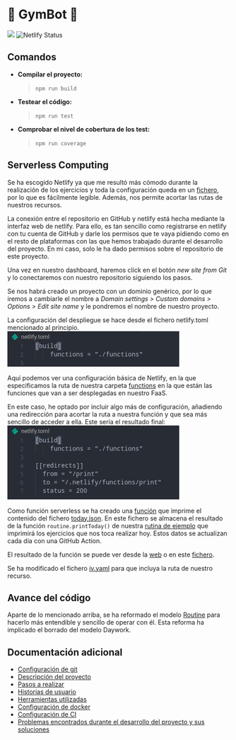 # :muscle: GymBot :muscle:

![](https://travis-ci.com/torchu/GymBot.svg?branch=master)
![Netlify Status](https://api.netlify.com/api/v1/badges/50a95e48-efd0-46b7-a053-dd6869f195cf/deploy-status)

## Comandos

- **Compilar el proyecto:**
  > `npm run build`
- **Testear el código:**
  > `npm run test`
- **Comprobar el nivel de cobertura de los test:**
  > `npm run coverage`

## Serverless Computing

Se ha escogido Netlify ya que me resultó más cómodo durante la realización de los ejercicios y toda la configuración queda en un [fichero](netlify.toml), por lo que es fácilmente legible. Además, nos permite acortar las rutas de nuestros recursos.

La conexión entre el repositorio en GitHub y netlify está hecha mediante la interfaz web de netlify. Para ello, es tan sencillo como registrarse en netlify con tu cuenta de GitHub y darle los permisos que te vaya pidiendo como en el resto de plataformas con las que hemos trabajado durante el desarrollo del proyecto. En mi caso, solo le ha dado permisos sobre el repositorio de este proyecto.

Una vez en nuestro dashboard, haremos click en el botón _new site from Git_ y lo conectaremos con nuestro repositorio siguiendo los pasos.

Se nos habrá creado un proyecto con un dominio genérico, por lo que iremos a cambiarle el nombre a _Domain settings > Custom domains > Options > Edit site name_ y le pondremos el nombre de nuestro proyecto.

La configuración del despliegue se hace desde el fichero netlify.toml mencionado al principio.
![](docs/img/basic-netlify-conf.png)

Aquí podemos ver una configuración básica de Netlify, en la que especificamos la ruta de nuestra carpeta [functions](functions) en la que están las funciones que van a ser desplegadas en nuestro FaaS.

En este caso, he optado por incluir algo más de configuración, añadiendo una redirección para acortar la ruta a nuestra función y que sea más sencillo de acceder a ella. Este sería el resultado final:
![](docs/img/final-netlify-conf.png)

Como función serverless se ha creado una [función](functions/print.js) que imprime el contenido del fichero [today.json](functions/today.json). En este fichero se almacena el resultado de la función `routine.printToday()` de nuestra [rutina de ejemplo](assets/example_routine.ts) que imprimirá los ejercicios que nos toca realizar hoy. Estos datos se actualizan cada día con una GitHub Action.

El resultado de la función se puede ver desde la [web](https://gymbot.netlify.app/print) o en este [fichero](5.json).

Se ha modificado el fichero [iv.yaml](iv.yaml) para que incluya la ruta de nuestro recurso.

## Avance del código

Aparte de lo mencionado arriba, se ha reformado el modelo [Routine](src/models/routine.ts) para hacerlo más entendible y sencillo de operar con él. Esta reforma ha implicado el borrado del modelo Daywork.

## Documentación adicional

- [Configuración de git](docs/git-config.md)
- [Descripción del proyecto](docs/descripcion.md)
- [Pasos a realizar](docs/pasos.md)
- [Historias de usuario](docs/hu.md)
- [Herramientas utilizadas](docs/herramientas.md)
- [Configuración de docker](docs/docker.md)
- [Configuración de CI](docs/ci.md)
- [Problemas encontrados durante el desarrollo del proyecto y sus soluciones](docs/errors.md)

